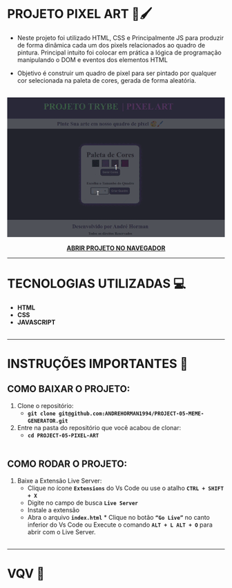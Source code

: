 # PROJETO PIXEL ART 🎨🖌️

- Neste projeto foi utilizado HTML, CSS e Principalmente JS para produzir de forma dinâmica cada um dos pixels relacionados ao quadro de pintura. Principal intuito foi colocar em prática a lógica de programação manipulando o DOM e eventos dos elementos HTML

- Objetivo é construir um quadro de pixel para ser pintado por qualquer cor selecionada na paleta de cores, gerada de forma aleatória.
<br></br>

<p align="center">

  <img src="./PROJETO-PIXEL-ART.gif" />

</p>

<span align="center">

**[ABRIR PROJETO NO NAVEGADOR](https://andrehorman1994.github.io/PROJECT-05-PIXEL-ART/)**

</span>

---

# TECNOLOGIAS UTILIZADAS 💻

- **HTML**
- **CSS**
- **JAVASCRIPT**
  <br></br>

---

# INSTRUÇÕES IMPORTANTES 📝

## COMO BAIXAR O PROJETO:

1. Clone o repositório:
   - **`git clone git@github.com:ANDREHORMAN1994/PROJECT-05-MEME-GENERATOR.git`**
2. Entre na pasta do repositório que você acabou de clonar:
   - **`cd PROJECT-05-PIXEL-ART`**
     <br></br>

## COMO RODAR O PROJETO:

1. Baixe a Extensão Live Server:
   - Clique no ícone **`Extensions`** do Vs Code ou use o atalho **`CTRL + SHIFT + X`**
   - Digite no campo de busca **`Live Server`**
   - Instale a extensão
   - Abra o arquivo **`index.html`** \* Clique no botão **`“Go Live”`** no canto inferior do Vs Code ou Execute o comando **`ALT + L ALT + O`** para abrir com o Live Server.
     <br></br>

---

# VQV 🚀
